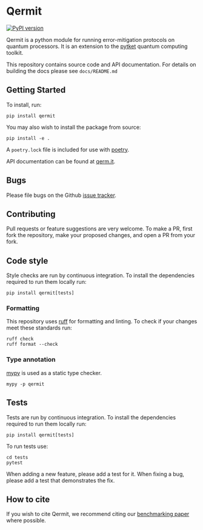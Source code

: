 # Qermit

[![PyPI version](https://badge.fury.io/py/qermit.svg)](https://badge.fury.io/py/qermit)

Qermit is a python module for running error-mitigation protocols on quantum processors.
It is an extension to the [pytket](https://docs.quantinuum.com/tket) quantum computing toolkit.

This repository contains source code and API documentation.
For details on building the docs please see `docs/README.md`

## Getting Started

To install, run:
```
pip install qermit
```
You may also wish to install the package from source:
```
pip install -e .
```
A `poetry.lock` file is included for use with [poetry](https://python-poetry.org/docs/cli/#install).

API documentation can be found at [qerm.it](https://qerm.it).

## Bugs

Please file bugs on the Github
[issue tracker](https://github.com/CQCL/Qermit/issues).

## Contributing

Pull requests or feature suggestions are very welcome.
To make a PR, first fork the repository, make your proposed changes, and open a PR from your fork.

## Code style

Style checks are run by continuous integration.
To install the dependencies required to run them locally run:
```
pip install qermit[tests]
```

### Formatting

This repository uses [ruff](https://docs.astral.sh/ruff/) for formatting and linting.
To check if your changes meet these standards run:
```
ruff check
ruff format --check
```

### Type annotation

[mypy](https://mypy.readthedocs.io/en/stable/) is used as a static type checker.
```
mypy -p qermit
```

## Tests

Tests are run by continuous integration.
To install the dependencies required to run them locally run:
```
pip install qermit[tests]
```

To run tests use:
```
cd tests
pytest
```

When adding a new feature, please add a test for it.
When fixing a bug, please add a test that demonstrates the fix.

## How to cite

If you wish to cite Qermit, we recommend citing our [benchmarking paper](https://quantum-journal.org/papers/q-2023-07-13-1059/) where possible.
